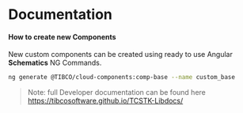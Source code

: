# Documentation 
#### How to create new Components
New custom components can be created using ready to use Angular <b>Schematics</b> NG Commands.

```bash
ng generate @TIBCO/cloud-components:comp-base --name custom_base
```

> Note:
> full Developer documentation can be found here
> https://tibcosoftware.github.io/TCSTK-Libdocs/
